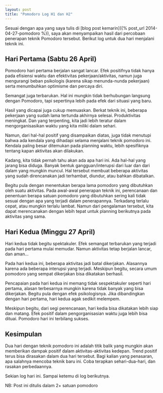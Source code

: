 ```yaml
---
layout: post
title: "Pomodoro Log H1 dan H2"
---
```


Sesuai dengan apa yang saya tulis di
[blog post kemarin]({% post_url 2014-04-27-pomodoro %}), saya akan menyampaikan hasil dari
percobaan penerapan teknik Pomodoro tersebut. Berikut log untuk dua
hari menjalani teknik ini.

## Hari Pertama (Sabtu 26 April)

Pomodoro hari pertama berjalan sangat lancar. Efek positifnya tidak
hanya pada efisiensi waktu dan efektivitas pekerjaan/aktivitas, namun
juga mengurangi beban psikologis (karena sikap menunda-nunda
pekerjaan) serta menumbuhkan optimisme dan percaya diri.

Semangat juga terbarukan. Hal ini mungkin tidak berhubungan langsung
dengan Pomodoro, tapi sepertinya lebih pada efek dari situasi yang baru.

Hasil yang dicapai juga cukup memuaskan. Berkat teknik ini, beberapa
pekerjaan yang sudah lama tertunda akhirnya selesai. Produktivitas
meningkat. Dan yang terpenting, kita jadi lebih teratur dalam
mengorganisasikan waktu yang kita miliki dalam sehari.

Namun, dari hal-hal positif yang disampaikan diatas, juga tidak
menutupi bahwa ada kendala yang dihadapi selama menjalani teknik
pomodoro ini. Kendala paling besar ditemukan pada planning waktu,
lebih spesifiknya tentang kapan aktivitas akan dilakukan.

Kadang, kita tidak pernah tahu akan ada apa hari ini. Ada hal-hal yang
jarang bisa diduga. Banyak bentuk gangguan/interupsi dari luar dan
dari dalam yang mungkin muncul. Hal tersebut membuat beberapa
aktivitas yang sudah direncanakan jadi terhambat, diundur, atau bahkan
dibatalkan.

Begitu pula dengan menentukan berapa lama pomodoro yang dibutuhkan
oleh suatu aktivitas. Pada awal-awal penerapan teknik ini, perencanaan
dan penentuan berapa satuan pomodoro yang dibutuhkan sering kali tidak
sesuai dengan apa yang terjadi dalam penerapannya. Terkadang terlalu
cepat, atau mungkin terlalu lambat. Namun dari pengalaman tersebut,
kita dapat merencanakan dengan lebih tepat untuk planning berikutnya
pada aktivitas yang sama.

## Hari Kedua (Minggu 27 April)

Hari kedua tidak begitu spektakuler. Efek semangat terbarukan yang
terjadi pada hari pertama mulai memudar. Namun aktivitas tetap
berjalan lancar, dan aman...

Pada hari kedua ini, beberapa aktivitas jadi batal
dikerjakan. Alasannya karena ada beberapa interupsi yang
terjadi. Meskipun begitu, secara umum pomodoro yang sempat dikerjakan
bisa dikatakan berhasil.

Pencapaian pada hari kedua ini memang tidak sespektakuler seperti hari
pertama, alasan terbesarnya mungkin karena tidak banyak yang bisa
dikerjakan. Begitu pula dengan efek psikologisnya. Jika dibandingkan
dengan hari pertama, hari kedua agak sedikit melempem.

Meskipun begitu, dari segi perencanaan, hari kedia bisa dikatakan
lebih siap dan matang. Efek positif dalam pengorganisasian waktu juga
lebih bisa dituai. Pomodoro hari ini terbilang sukses.

## Kesimpulan

Dua hari dengan teknik pomodoro ini adalah titik balik yang mungkin
akan memberikan dampak positif dalam aktivitas-aktivitas
kedepan. Trend positif terus bisa dirasakan dalam dua hari
tersebut. Bagi kalian yang penasaran, apa salahnya mencoba teknik baru
ini. Coba terapkan sehari-dua-hari, dan rasakan perbedaannya.

Sekian log hari ini. Sampai ketemu di log berikutnya.

NB: Post ini ditulis dalam 2+ satuan pomodoro
